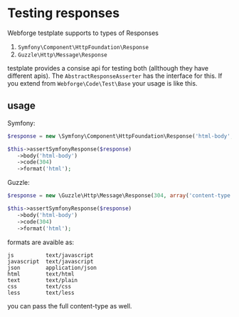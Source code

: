 # Testing responses

Webforge testplate supports to types of Responses
  1. `Symfony\Component\HttpFoundation\Response`
  2. `Guzzle\Http\Message\Response`

testplate provides a consise api for testing both (allthough they have different apis). The `AbstractResponseAsserter` has the interface for this. If you extend from `Webforge\Code\Test\Base` your usage is like this.

## usage

Symfony:
```php
$response = new \Symfony\Component\HttpFoundation\Response('html-body', 304, array('content-type'=>'text/html'));

$this->assertSymfonyResponse($response)
   ->body('html-body')
   ->code(304)
   ->format('html');
```

Guzzle:
```php
$response = new \Guzzle\Http\Message\Response(304, array('content-type'=>'text/html'), 'html-body');

$this->assertSymfonyResponse($response)
   ->body('html-body')
   ->code(304)
   ->format('html');
```

formats are avaible as:

```
js          text/javascript
javascript  text/javascript
json        application/json
html        text/html
text        text/plain
css         text/css
less        text/less
```

you can pass the full content-type as well.